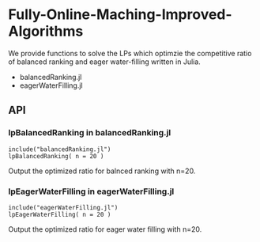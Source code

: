 # Fully-Online-Maching-Improved-Algorithms
We provide functions to solve the LPs which optimzie the competitive ratio of balanced ranking and eager water-filling written in Julia.
- balancedRanking.jl
- eagerWaterFilling.jl
## API
### lpBalancedRanking in balancedRanking.jl
```
include("balancedRanking.jl")
lpBalancedRanking( n = 20 )
```
Output the optimized ratio for balnced ranking with n=20.
### lpEagerWaterFilling in eagerWaterFilling.jl
``` 
include("eagerWaterFilling.jl")
lpEagerWaterFilling( n = 20 )
```
Output the optimized ratio for eager water filling with n=20.
